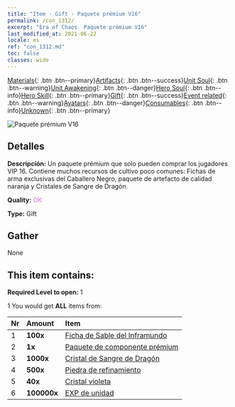 ```yaml
---
title: "Item - Gift - Paquete prémium V16"
permalink: /con_1312/
excerpt: "Era of Chaos  Paquete prémium V16"
last_modified_at: 2021-06-22
locale: es
ref: "con_1312.md"
toc: false
classes: wide
---
```

 [Materials](/ItemsES/){: .btn .btn--primary}[Artifacts](/ItemsES/Artifacts/){: .btn .btn--success}[Unit Soul](/ItemsES/UnitSoul/){: .btn .btn--warning}[Unit Awakening](/ItemsES/UnitAwakening/){: .btn .btn--danger}[Hero Soul](/ItemsES/HeroSoul/){: .btn .btn--info}[Hero Skill](/ItemsES/HeroSkill/){: .btn .btn--primary}[Gift](/ItemsES/Gift/){: .btn .btn--success}[Event related](/ItemsES/Events/){: .btn .btn--warning}[Avatars](/ItemsES/Avatars/){: .btn .btn--danger}[Consumables](/ItemsES/Consumables/){: .btn .btn--info}[Unknown](/ItemsES/Unknown/){: .btn .btn--primary}

 ![Paquete prémium V16](/images/t/i_905001.png)

## Detalles
 **Descripción:** Un paquete prémium que solo pueden comprar los jugadores VIP 16. Contiene muchos recursos de cultivo poco comunes: Fichas de arma exclusivas del Caballero Negro, paquete de artefacto de calidad naranja y Cristales de Sangre de Dragón.

 **Quality:** <span style="color: #DA70D6">OK</span>

 **Type:** Gift

## Gather

  None

## This item contains:

 **Required Level to open:** 1

 1 You would get **ALL** items  from:

  | Nr | Amount |     Item    |
  |:---|:-------|:------------|
  | 1 |  **100x** | [Ficha de Sable del Inframundo](/ItemsES/con_979/) |  | 
  | 2 |  **1x** | [Paquete de componente prémium](/ItemsES/con_1363/) |  | 
  | 3 |  **1000x** | [Cristal de Sangre de Dragón](/ItemsES/con_879/) |  | 
  | 4 |  **500x** | [Piedra de refinamiento](/ItemsES/con_814/) |  | 
  | 5 |  **40x** | [Cristal violeta](/ItemsES/con_720/) |  | 
  | 6 |  **100000x** | [EXP de unidad](/ItemsES/con_902/) |  | 
